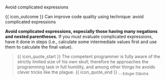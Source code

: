 <span id="title">Avoid complicated expressions</span>

<span id="prereqs"></span>

<span id="outcomes">{{ icon_outcome }} Can improve code quality using technique: avoid complicated expressions </span>

<div id="body">

**Avoid complicated expressions, especially those having many negations and nested parentheses.** If you must evaluate complicated expressions, have it done in steps (i.e., calculate some intermediate values first and use them to calculate the final value).

<div class="alt-java">

<include src="example-java.md" />
</div>
<div class="alt-python">

<include src="example-python.md" />
</div>

> {{ icon_quote_start }} The competent programmer is fully aware of the strictly limited size of his own skull; therefore he approaches the programming task in full humility, and among other things he avoids clever tricks like the plague. {{ icon_quote_end }} <sub>-- Edsger Dijkstra</sub>


</div>

<div id="extras">
</div>
